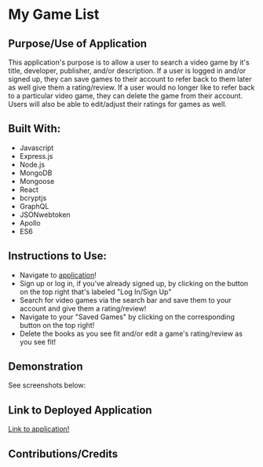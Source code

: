 # My Game List

## Purpose/Use of Application
This application's purpose is to allow a user to search a video game by it's title, developer, publisher, and/or description. If a user is logged in and/or signed up, they can save games to their account to refer back to them later as well give them a rating/review. If a user would no longer like to refer back to a particular video game, they can delete the game from their account. Users will also be able to edit/adjust their ratings for games as well.

## Built With:
* Javascript
* Express.js
* Node.js
* MongoDB
* Mongoose
* React
* bcryptjs
* GraphQL
* JSONwebtoken
* Apollo
* ES6

## Instructions to Use:
* Navigate to [application]()!
* Sign up or log in, if you've already signed up, by clicking on the button on the top right that's labeled "Log In/Sign Up"
* Search for video games via the search bar and save them to your account and give them a rating/review!
* Navigate to your "Saved Games" by clicking on the corresponding button on the top right!
* Delete the books as you see fit and/or edit a game's rating/review as you see fit!

## Demonstration
See screenshots below:

## Link to Deployed Application
[Link to application!]()

## Contributions/Credits